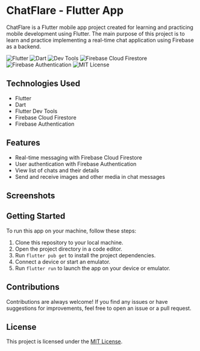 # ChatFlare - Flutter App

ChatFlare is a Flutter mobile app project created for learning and practicing mobile development using Flutter. The main purpose of this project is to learn and practice implementing a real-time chat application using Firebase as a backend.

<p>
  <img src="https://img.shields.io/badge/Flutter-3.3.10-blue" alt="Flutter" />
  <img src="https://img.shields.io/badge/Dart-2.18.6-blue" alt="Dart" />
  <img src="https://img.shields.io/badge/Dev%20Tools-2.15.0-blue" alt="Dev Tools" />
  <img src="https://img.shields.io/badge/Firebase-Cloud%20Firestore-orange" alt="Firebase Cloud Firestore" />
  <img src="https://img.shields.io/badge/Firebase-Authentication-orange" alt="Firebase Authentication" />
  <img src="https://img.shields.io/github/license/faamaral/chatflare" alt="MIT License" />
  <!-- <img src="https://img.shields.io/github/forks/faamaral/chatflare" alt="Forks" /> -->
</p>

## Technologies Used

- Flutter
- Dart
- Flutter Dev Tools
- Firebase Cloud Firestore
- Firebase Authentication

## Features

- Real-time messaging with Firebase Cloud Firestore
- User authentication with Firebase Authentication
- View list of chats and their details
- Send and receive images and other media in chat messages

## Screenshots

<!-- Add screenshots here -->

## Getting Started

To run this app on your machine, follow these steps:

1. Clone this repository to your local machine.
2. Open the project directory in a code editor.
3. Run `flutter pub get` to install the project dependencies.
4. Connect a device or start an emulator.
5. Run `flutter run` to launch the app on your device or emulator.

## Contributions

Contributions are always welcome! If you find any issues or have suggestions for improvements, feel free to open an issue or a pull request.

## License

This project is licensed under the [MIT License](LICENSE).
